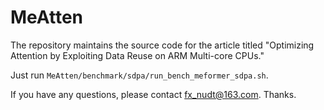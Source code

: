 # MeAtten
The repository maintains the source code for the article titled "Optimizing Attention by Exploiting Data Reuse on ARM Multi-core CPUs."

Just run `MeAtten/benchmark/sdpa/run_bench_meformer_sdpa.sh`.

If you have any questions, please contact fx_nudt@163.com. Thanks.

